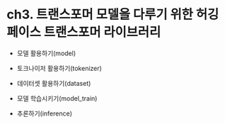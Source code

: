 # ch3. 트랜스포머 모델을 다루기 위한 허깅페이스 트랜스포머 라이브러리

* 모델 활용하기(model)

* 토크나이저 활용하기(tokenizer)

* 데이터셋 활용하기(dataset)

* 모델 학습시키기(model_train)

* 추론하기(inference)

